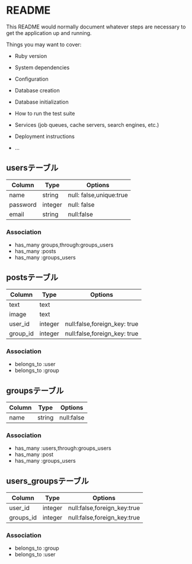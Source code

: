 # README

This README would normally document whatever steps are necessary to get the
application up and running.

Things you may want to cover:

* Ruby version

* System dependencies

* Configuration

* Database creation

* Database initialization

* How to run the test suite

* Services (job queues, cache servers, search engines, etc.)

* Deployment instructions

* ...

## usersテーブル

|Column|Type|Options|
|------|----|-------|
|name|string|null: false,unique:true|
|password|integer|null: false|
|email|string|null:false|

### Association
- has_many groups,through:groups_users
- has_many :posts
- has_many :groups_users

## postsテーブル

|Column|Type|Options|
|------|----|-------|
|text|text||
|image|text||
|user_id|integer|null:false,foreign_key: true|
|group_id|integer|null:false,foreign_key: true|

### Association

- belongs_to :user
- belongs_to :group

## groupsテーブル

|Column|Type|Options|
|------|----|-------|
|name|string|null:false|

### Association

- has_many :users,through:groups_users
- has_many :post
- has_many :groups_users

## users_groupsテーブル

|Column|Type|Options|
|------|----|-------|
|user_id|integer|null:false,foreign_key:true|
|groups_id|integer|null:false,foreign_key:true|
### Association

- belongs_to :group 
- belongs_to :user


